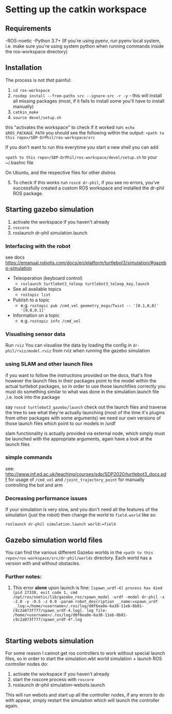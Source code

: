
# Setting up the catkin workspace

## Requirements

-ROS-noetic
-Python 3.7+ (If you're using pyenv, run pyenv local system, i.e. make sure you're using system python when running commands inside the ros-workspace directory)

## Installation 

The process is not *that* painful:


1. `cd ros-workspace`
2. `rosdep install --from-paths src --ignore-src -r -y` - this will install all missing packages (most, if it fails to install some you'll have to install manually)
3. `catkin_make`
4. `source devel/setup.sh`

this "activates the workspace" to check if it worked run: `echo $ROS_PACKAGE_PATH`
you should see the following within the output:
`<path to this repo>/SDP-DrPhil/ros-workspace/src`

If you don't want to run this everytime you start a new shell you can add 

`<path to this repo>/SDP-DrPhil/ros-workspace/devel/setup.sh` to your ~/.bashrc file

On Ubuntu, and the respective files for other distros

5. To check if this works run `roscd dr-phil`, if you see no errors, you've successfully created a custom ROS workspace and installed the dr-phil ROS package.

## Starting gazebo simulation

1. activate the workspace if you haven't already
2. `roscore`
3. roslaunch dr-phil simulation.launch

### Interfacing with the robot

see docs https://emanual.robotis.com/docs/en/platform/turtlebot3/simulation/#gazebo-simulation

- Teleoperation (keyboard control)
    - `roslaunch turtlebot3_teleop turtlebot3_teleop_key.launch`
- See all available topics
    - `rostopic list`
- Publish to a topic
    - e.g. `rostopic pub /cmd_vel geometry_msgs/Twist -- '[0.1,0,0]' '[0,0,0.1]' `
- Information on a topic
    - e.g. `rostopic info /cmd_vel`

### Visualising sensor data 

Run `rviz`
You can visualise the data by loading the config in `dr-phil/rviz/model.rviz` from rviz when running the gazebo simulation

### using SLAM and other launch files

if you want to follow the instructions provided on the docs, that's fine
however the launch files in their packages point to the model within the actual turtlebot packages, so in order to use those launchfiles correctly you must do something similar to what was done in the simulation.launch file ,i.e. look into the package 

say `roscd turtlebot3_gazebo/launch` check out the launch files and traverse the tree to see what they're actually launching (most of the time it's plugins from other packages with some arguments) we need our own versions of those launch files which point to our models in /urdf 

slam functionality is actually provided via external node, which simply must be launched with the appropriate arguments, again have a look at the launch files


### simple commands

see: http://www.inf.ed.ac.uk/teaching/courses/sdp/SDP2020/turtlebot3_docs.pdf
for usage of `/cmd_vel` and `/joint_trajectory_point` for manually controlling the bot and arm


### Decreasing performance issues

If your simulation is very slow, and you don't need all the features of the simulation (just the robot) then change the world to `field.world` like so:

`roslaunch dr-phil simulation.launch world:=field`


## Gazebo simulation world files

You can find the various different Gazebo worlds in the `<path to this repo>/ros-workspace/src/dr-phil/worlds` directory. Each world has a version with and without obstacles. 


### Further notes:

1. This error **alone** upon launch is fine:
`[spawn_urdf-4] process has died [pid 27330, exit code 1, cmd /opt/ros/noetic/lib/gazebo_ros/spawn_model -urdf -model dr-phil -x -2.0 -y -0.5 -z 0.0 -param robot_description __name:=spawn_urdf __log:=/home/<username>/.ros/log/d0f6ea0e-6a38-11eb-8b01-c9c2a073f777/spawn_urdf-4.log]. log file: /home/<username>/.ros/log/d0f6ea0e-6a38-11eb-8b01-c9c2a073f777/spawn_urdf-4*.log`
<br /><br />

## Starting webots simulation 

For some reason I cannot get ros controllers to work without special launch files, so in order to start the simulation.wbt world simulation + launch ROS controller nodes do:

1. activate the workspace if you haven't already
2. start the roscore process with `roscore`
3. roslaunch dr-phil simulation-webots.launch

This will run webots and start up all the controller nodes, if any errors to do with <extern> appear, simply restart the simulation which will launch the controller again.


